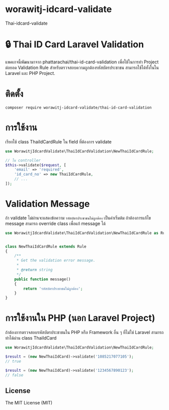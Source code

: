 # worawitj-idcard-validate
Thai-idcard-validate

# <a id="introduction"></a> 🔒 Thai ID Card Laravel Validation

แพคเกจนี้พัฒนามาจาก phattarachai/thai-id-card-validation เพื่อใช้ในการทำ Project ต่อยอด
Validation Rule สำหรับตรวจสอบความถูกต้องรหัสบัตรประชาชน สามารถใช้ได้ทั้งในใน Laravel และ PHP Project.

# <a id="installation"></a> ติดตั้ง

```
composer require worawitj-idcard-validate/thai-id-card-validation
```

# <a id="usage"></a> การใช้งาน

เรียกใช้ class ThaiIdCardRule ใน field ที่ต้องการ validate

```php
use WorawitjIdcardValidate\ThaiIdCardValidation\NewThaiIdCardRule;

// ใน controller
$this->validate($request, [
    'email' => 'required',
    'id_card_no' => new ThaiIdCardRule,
    // ... 
]);

```


# <a id="usage"></a> Validation Message

ถ้า validate ไม่ผ่านจะแสดงข้อความ `รหัสบัตรประชาชนไม่ถูกต้อง` เป็นค่าเริ่มต้ม ถ้าต้องการแก้ไข message สามารถ override
class เพื่อแก้ message ได้

```php
use WorawitjIdcardValidate\ThaiIdCardValidation\NewThaiIdCardRule as Rule;


class NewThaiIdCardRule extends Rule
{
    /**
     * Get the validation error message.
     *
     * @return string
     */
    public function message()
    {
        return 'รหัสบัตรประชาชนไม่ถูกต้อง';
    }
}

```

# การใช้งานใน PHP (นอก Laravel Project)

ถ้าต้องการตรวจสอบรหัสบัตรประชาชนใน PHP หรือ Framework อื่น ๆ ที่ไม่ใช่ Laravel สามารถทำได้ผ่าน class ThaiIdCard

```php
use WorawitjIdcardValidate\ThaiIdCardValidation\NewThaiIdCardRule;

$result = (new NewThaiIdCard)->validate('1085217077105');
// true

$result = (new NewThaiIdCard)->validate('1234567890123');
// false

```

## License

The MIT License (MIT)
